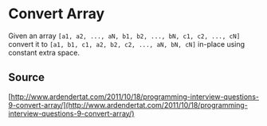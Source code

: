 # Convert Array

Given an array `[a1, a2, ..., aN, b1, b2, ..., bN, c1, c2, ..., cN]` convert it to `[a1, b1, c1, a2, b2, c2, ..., aN, bN, cN]` in-place using constant extra space.

## Source

[http://www.ardendertat.com/2011/10/18/programming-interview-questions-9-convert-array/](http://www.ardendertat.com/2011/10/18/programming-interview-questions-9-convert-array/)
